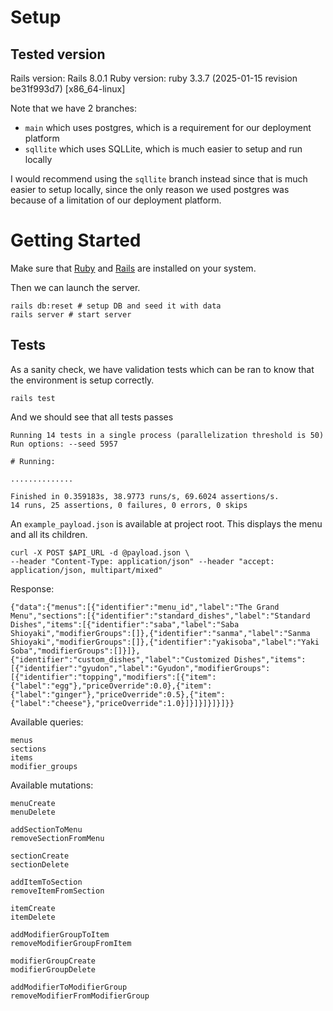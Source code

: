 # Setup

## Tested version
Rails version: Rails 8.0.1
Ruby version: ruby 3.3.7 (2025-01-15 revision be31f993d7) [x86_64-linux]

Note that we have 2 branches:
* `main` which uses postgres, which is a requirement for our deployment platform
* `sqllite` which uses SQLLite, which is much easier to setup and run locally

I would recommend using the `sqllite` branch instead since that is much easier to setup locally, since the only reason we used postgres was because of a limitation of our deployment platform.

# Getting Started

Make sure that [Ruby](https://www.ruby-lang.org/en/documentation/installation/) and [Rails](https://guides.rubyonrails.org/install_ruby_on_rails.html) are installed on your system.

Then we can launch the server.

```
rails db:reset # setup DB and seed it with data
rails server # start server
```

## Tests

As a sanity check, we have validation tests which can be ran to know that the environment is setup correctly.

```
rails test
```

And we should see that all tests passes

```
Running 14 tests in a single process (parallelization threshold is 50)
Run options: --seed 5957

# Running:

..............

Finished in 0.359183s, 38.9773 runs/s, 69.6024 assertions/s.
14 runs, 25 assertions, 0 failures, 0 errors, 0 skips
```


An `example_payload.json` is available at project root.
This displays the menu and all its children.

```
curl -X POST $API_URL -d @payload.json \
--header "Content-Type: application/json" --header "accept: application/json, multipart/mixed" 
```

Response:

```
{"data":{"menus":[{"identifier":"menu_id","label":"The Grand Menu","sections":[{"identifier":"standard_dishes","label":"Standard Dishes","items":[{"identifier":"saba","label":"Saba Shioyaki","modifierGroups":[]},{"identifier":"sanma","label":"Sanma Shioyaki","modifierGroups":[]},{"identifier":"yakisoba","label":"Yaki Soba","modifierGroups":[]}]},{"identifier":"custom_dishes","label":"Customized Dishes","items":[{"identifier":"gyudon","label":"Gyudon","modifierGroups":[{"identifier":"topping","modifiers":[{"item":{"label":"egg"},"priceOverride":0.0},{"item":{"label":"ginger"},"priceOverride":0.5},{"item":{"label":"cheese"},"priceOverride":1.0}]}]}]}]}]}}
```



Available queries:

```
menus
sections
items
modifier_groups
```


Available mutations:

```
menuCreate
menuDelete

addSectionToMenu
removeSectionFromMenu

sectionCreate
sectionDelete

addItemToSection
removeItemFromSection

itemCreate
itemDelete

addModifierGroupToItem
removeModifierGroupFromItem

modifierGroupCreate
modifierGroupDelete

addModifierToModifierGroup
removeModifierFromModifierGroup
```
